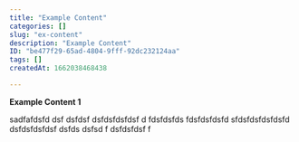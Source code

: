 ```yaml
---
title: "Example Content"
categories: []
slug: "ex-content"
description: "Example Content"
ID: "be477f29-65ad-4804-9fff-92dc232124aa"
tags: []
createdAt: 1662038468438

---
```

**Example Content 1**

sadfafdsfd dsf dsfdsf  dsfdsfdsfdsf d
fdsfdsfds fdsfdsfdsfd sfdsfdsfdsfdsfd
 dsfdsfdsfdsf dsfds dsfsd f dsfdsfdsf f

![]()